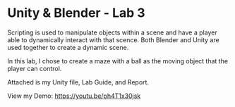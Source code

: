 # Unity & Blender - Lab 3
Scripting is used to manipulate objects within a scene and have a player able to dynamically interact with that scence. Both Blender and Unity are used together to create a dynamic scene. 

In this lab, I chose to create a maze with a ball as the moving object that the player can control. 

Attached is my Unity file, Lab Guide, and Report.

View my Demo: https://youtu.be/ph4T1x30jsk 
